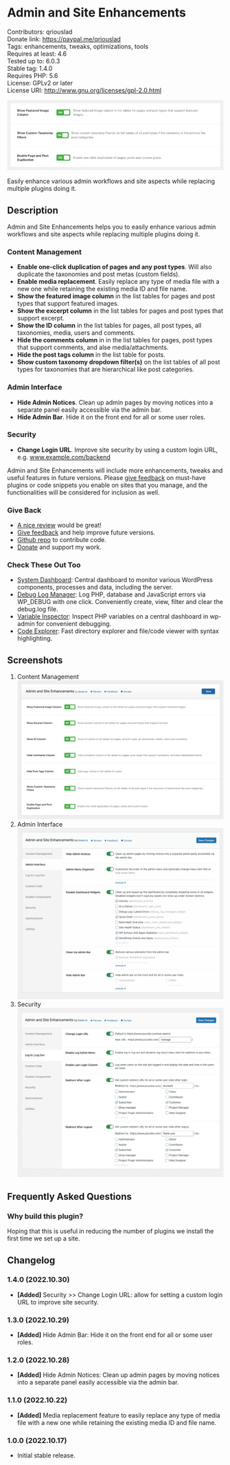 # Admin and Site Enhancements

Contributors: qriouslad  
Donate link: https://paypal.me/qriouslad  
Tags: enhancements, tweaks, optimizations, tools  
Requires at least: 4.6  
Tested up to: 6.0.3  
Stable tag: 1.4.0  
Requires PHP: 5.6  
License: GPLv2 or later  
License URI: http://www.gnu.org/licenses/gpl-2.0.html

![](.wordpress-org/banner-772x250.png)

Easily enhance various admin workflows and site aspects while replacing multiple plugins doing it.

## Description

Admin and Site Enhancements helps you to easily enhance various admin workflows and site aspects while replacing multiple plugins doing it. 

### Content Management

* **Enable one-click duplication of pages and any post types**. Will also duplicate the taxonomies and post metas (custom fields).
* **Enable media replacement**. Easily replace any type of media file with a new one while retaining the existing media ID and file name.
* **Show the featured image column** in the list tables for pages and post types that support featured images.
* **Show the excerpt column** in the list tables for pages and post types that support excerpt.
* **Show the ID column** in the list tables for pages, all post types, all taxonomies, media, users and comments.
* **Hide the comments column** in in the list tables for pages, post types that support comments, and alse media/attachments.
* **Hide the post tags column** in the list table for posts.
* **Show custom taxonomy dropdown filter(s)** on the list tables of all post types for taxonomies that are hierarchical like post categories.

### Admin Interface

* **Hide Admin Notices**. Clean up admin pages by moving notices into a separate panel easily accessible via the admin bar.
* **Hide Admin Bar**. Hide it on the front end for all or some user roles.

### Security

* **Change Login URL**. Improve site security by using a custom login URL, e.g. www.example.com/backend 

Admin and Site Enhancements will include more enhancements, tweaks and useful features in future versions. Please [give feedback](https://wordpress.org/support/plugin/admin-site-enhancements/) on must-have plugins or code snippets you enable on sites that you manage, and the functionalities will be considered for inclusion as well.

### Give Back

* [A nice review](https://wordpress.org/plugins/admin-site-enhancements/#reviews) would be great!
* [Give feedback](https://wordpress.org/support/plugin/admin-site-enhancements/) and help improve future versions.
* [Github repo](https://github.com/qriouslad/admin-site-enhancements) to contribute code.
* [Donate](https://paypal.me/qriouslad) and support my work.

### Check These Out Too

* [System Dashboard](https://wordpress.org/plugins/system-dashboard/): Central dashboard to monitor various WordPress components, processes and data, including the server.
* [Debug Log Manager](https://wordpress.org/plugins/debug-log-manager/): Log PHP, database and JavaScript errors via WP_DEBUG with one click. Conveniently create, view, filter and clear the debug.log file.
* [Variable Inspector](https://wordpress.org/plugins/variable-inspector/): Inspect PHP variables on a central dashboard in wp-admin for convenient debugging.
* [Code Explorer](https://wordpress.org/plugins/code-explorer/): Fast directory explorer and file/code viewer with syntax highlighting.

## Screenshots

1. Content Management
   ![Content Management](.wordpress-org/screenshot-1.png)
2. Admin Interface
   ![Admin Interface](.wordpress-org/screenshot-2.png)
3. Security
   ![Security](.wordpress-org/screenshot-3.png)

## Frequently Asked Questions

### Why build this plugin?

Hoping that this is useful in reducing the number of plugins we install the first time we set up a site.

## Changelog

### 1.4.0 (2022.10.30)

* **[Added]** Security >> Change Login URL: allow for setting a custom login URL to improve site security.

### 1.3.0 (2022.10.29)

* **[Added]** Hide Admin Bar: Hide it on the front end for all or some user roles.


### 1.2.0 (2022.10.28)

* **[Added]** Hide Admin Notices: Clean up admin pages by moving notices into a separate panel easily accessible via the admin bar.

### 1.1.0 (2022.10.22)

* **[Added]** Media replacement feature to easily replace any type of media file with a new one while retaining the existing media ID and file name.

### 1.0.0 (2022.10.17)

* Initial stable release. 